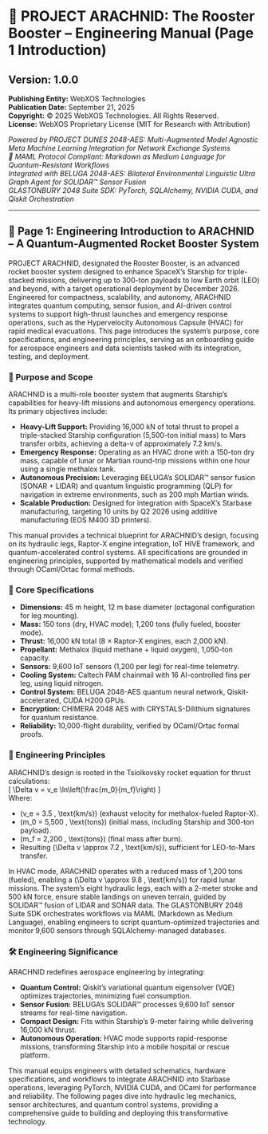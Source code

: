 # 🚀 PROJECT ARACHNID: The Rooster Booster – Engineering Manual (Page 1 Introduction)

## Version: 1.0.0  
**Publishing Entity:** WebXOS Technologies  
**Publication Date:** September 21, 2025  
**Copyright:** © 2025 WebXOS Technologies. All Rights Reserved.  
**License:** WebXOS Proprietary License (MIT for Research with Attribution)  

*Powered by PROJECT DUNES 2048-AES: Multi-Augmented Model Agnostic Meta Machine Learning Integration for Network Exchange Systems*  
*🐪 MAML Protocol Compliant: Markdown as Medium Language for Quantum-Resistant Workflows*  
*Integrated with BELUGA 2048-AES: Bilateral Environmental Linguistic Ultra Graph Agent for SOLIDAR™ Sensor Fusion*  
*GLASTONBURY 2048 Suite SDK: PyTorch, SQLAlchemy, NVIDIA CUDA, and Qiskit Orchestration*  

---

## 📜 Page 1: Engineering Introduction to ARACHNID – A Quantum-Augmented Rocket Booster System  

PROJECT ARACHNID, designated the Rooster Booster, is an advanced rocket booster system designed to enhance SpaceX’s Starship for triple-stacked missions, delivering up to 300-ton payloads to low Earth orbit (LEO) and beyond, with a target operational deployment by December 2026. Engineered for compactness, scalability, and autonomy, ARACHNID integrates quantum computing, sensor fusion, and AI-driven control systems to support high-thrust launches and emergency response operations, such as the Hypervelocity Autonomous Capsule (HVAC) for rapid medical evacuations. This page introduces the system’s purpose, core specifications, and engineering principles, serving as an onboarding guide for aerospace engineers and data scientists tasked with its integration, testing, and deployment.

### 🎯 Purpose and Scope  
ARACHNID is a multi-role booster system that augments Starship’s capabilities for heavy-lift missions and autonomous emergency operations. Its primary objectives include:  
- **Heavy-Lift Support:** Providing 16,000 kN of total thrust to propel a triple-stacked Starship configuration (5,500-ton initial mass) to Mars transfer orbits, achieving a delta-v of approximately 7.2 km/s.  
- **Emergency Response:** Operating as an HVAC drone with a 150-ton dry mass, capable of lunar or Martian round-trip missions within one hour using a single methalox tank.  
- **Autonomous Precision:** Leveraging BELUGA’s SOLIDAR™ sensor fusion (SONAR + LIDAR) and quantum linguistic programming (QLP) for navigation in extreme environments, such as 200 mph Martian winds.  
- **Scalable Production:** Designed for integration with SpaceX’s Starbase manufacturing, targeting 10 units by Q2 2026 using additive manufacturing (EOS M400 3D printers).  

This manual provides a technical blueprint for ARACHNID’s design, focusing on its hydraulic legs, Raptor-X engine integration, IoT HIVE framework, and quantum-accelerated control systems. All specifications are grounded in engineering principles, supported by mathematical models and verified through OCaml/Ortac formal methods.

### 📏 Core Specifications  
- **Dimensions:** 45 m height, 12 m base diameter (octagonal configuration for leg mounting).  
- **Mass:** 150 tons (dry, HVAC mode); 1,200 tons (fully fueled, booster mode).  
- **Thrust:** 16,000 kN total (8 × Raptor-X engines, each 2,000 kN).  
- **Propellant:** Methalox (liquid methane + liquid oxygen), 1,050-ton capacity.  
- **Sensors:** 9,600 IoT sensors (1,200 per leg) for real-time telemetry.  
- **Cooling System:** Caltech PAM chainmail with 16 AI-controlled fins per leg, using liquid nitrogen.  
- **Control System:** BELUGA 2048-AES quantum neural network, Qiskit-accelerated, CUDA H200 GPUs.  
- **Encryption:** CHIMERA 2048 AES with CRYSTALS-Dilithium signatures for quantum resistance.  
- **Reliability:** 10,000-flight durability, verified by OCaml/Ortac formal proofs.  

### 🔢 Engineering Principles  
ARACHNID’s design is rooted in the Tsiolkovsky rocket equation for thrust calculations:  
\[
\Delta v = v_e \ln\left(\frac{m_0}{m_f}\right)
\]  
Where:  
- \(v_e = 3.5 \, \text{km/s}\) (exhaust velocity for methalox-fueled Raptor-X).  
- \(m_0 = 5,500 \, \text{tons}\) (initial mass, including Starship and 300-ton payload).  
- \(m_f = 2,200 \, \text{tons}\) (final mass after burn).  
- Resulting \(\Delta v \approx 7.2 \, \text{km/s}\), sufficient for LEO-to-Mars transfer.  

In HVAC mode, ARACHNID operates with a reduced mass of 1,200 tons (fueled), enabling a \(\Delta v \approx 9.8 \, \text{km/s}\) for rapid lunar missions. The system’s eight hydraulic legs, each with a 2-meter stroke and 500 kN force, ensure stable landings on uneven terrain, guided by SOLIDAR™ fusion of LIDAR and SONAR data. The GLASTONBURY 2048 Suite SDK orchestrates workflows via MAML (Markdown as Medium Language), enabling engineers to script quantum-optimized trajectories and monitor 9,600 sensors through SQLAlchemy-managed databases.

### 🛠️ Engineering Significance  
ARACHNID redefines aerospace engineering by integrating:  
- **Quantum Control:** Qiskit’s variational quantum eigensolver (VQE) optimizes trajectories, minimizing fuel consumption.  
- **Sensor Fusion:** BELUGA’s SOLIDAR™ processes 9,600 IoT sensor streams for real-time navigation.  
- **Compact Design:** Fits within Starship’s 9-meter fairing while delivering 16,000 kN thrust.  
- **Autonomous Operation:** HVAC mode supports rapid-response missions, transforming Starship into a mobile hospital or rescue platform.  

This manual equips engineers with detailed schematics, hardware specifications, and workflows to integrate ARACHNID into Starbase operations, leveraging PyTorch, NVIDIA CUDA, and OCaml for performance and reliability. The following pages dive into hydraulic leg mechanics, sensor architectures, and quantum control systems, providing a comprehensive guide to building and deploying this transformative technology.

